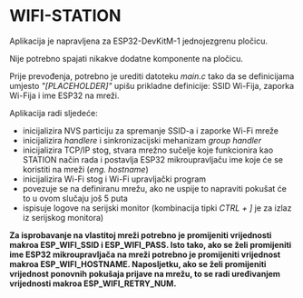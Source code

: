 # WIFI-STATION

Aplikacija je napravljena za ESP32-DevKitM-1 jednojezgrenu pločicu.

Nije potrebno spajati nikakve dodatne komponente na pločicu.

Prije prevođenja, potrebno je urediti datoteku *main.c* tako da se definicijama umjesto *"[PLACEHOLDER]"* upišu prikladne definicije: SSID Wi-Fija, zaporka Wi-Fija i ime ESP32 na mreži.

Aplikacija radi sljedeće:

- inicijalizira NVS particiju za spremanje SSID-a i zaporke Wi-Fi mreže
- inicijalizira *handlere* i sinkronizacijski mehanizam *group handler*
- inicijalizira TCP/IP stog, stvara mrežno sučelje koje funkcionira kao STATION način rada i postavlja ESP32 mikroupravljaču ime koje će se koristiti na mreži (*eng. hostname*)
- inicijalizira Wi-Fi stog i Wi-Fi upravljački program
- povezuje se na definiranu mrežu, ako ne uspije to napraviti pokušat će to u ovom slučaju još 5 puta
- ispisuje logove na serijski monitor (kombinacija tipki *CTRL + ]* je za izlaz iz serijskog monitora)

**Za isprobavanje na vlastitoj mreži potrebno je promijeniti vrijednosti makroa ESP_WIFI_SSID i ESP_WIFI_PASS. Isto tako, ako se želi promijeniti ime ESP32 mikroupravljača na mreži potrebno je promijeniti vrijednost makroa ESP_WIFI_HOSTNAME. Naposljetku, ako se želi promijeniti vrijednost ponovnih pokušaja prijave na mrežu, to se radi uređivanjem vrijednosti makroa ESP_WIFI_RETRY_NUM.**